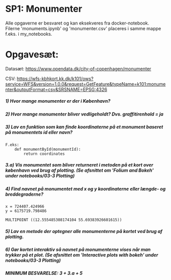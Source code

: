 # SP1: Monumenter

Alle opgaverne er besvaret og kan eksekveres fra docker-notebook.<br>
Filerne 'monuments.ipynb' og 'monumenter.csv' placeres i samme mappe f.eks. i my_notebooks.

# Opgavesæt: 

Datasæt: https://www.opendata.dk/city-of-copenhagen/monumenter

CSV: https://wfs-kbhkort.kk.dk/k101/ows?service=WFS&version=1.0.0&request=GetFeature&typeName=k101:monumenter&outputFormat=csv&SRSNAME=EPSG:4326

##### 1) Hvor mange monumenter er der i København?

##### 2) Hvor mange monumenter bliver vedligeholdt? Dvs. graffitirenhold = ja

##### 3) Lav en funktion som kan finde koordinaterne på et monument baseret på monumentets id eller navn?
	F.eks:
		def monumentById(monumentId):
			return coordinates
	
##### 3.a) Vis monumentet som bliver returneret i metoden på et kort over københavn ved brug af plotting. (Se afsnittet om 'Folium and Bokeh' under notebooks/03-3 Plotting)

##### 4) Find navnet på monumentet med x og y koordinaterne eller længde- og breddegraderne?
	
	x = 724407.424966
	y = 6175719.798486
	
	MULTIPOINT ((12.555485308174104 55.69383926601615))

##### 5) Lav en metode der optegner alle monumenterne på kortet ved brug af plotting.

##### 6) Gør kortet interaktiv så navnet på monumenterne vises når man trykker på et plot. (Se afsnittet om 'Interactive plots with bokeh' under notebooks/03-3 Plotting)

#### ***MINIMUM BESVARELSE: 3 + 3.a + 5***


